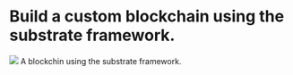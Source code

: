 # Build a custom blockchain using the substrate framework.
<img src="https://img.shields.io/badge/Custom%20Chain-New-yellow">
A blockchin using the substrate framework.
